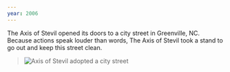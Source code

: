 ```yaml
---
year: 2006
---
```


The Axis of Stevil opened its doors to a city street in Greenville, NC. Because actions speak louder than words, The Axis of Stevil took a stand to go out and keep this street clean.

> ![Axis of Stevil adopted a city street](http://axisofstevil.s3.amazonaws.com/assets/street.jpg "Axis of Stevil adopted a city street")
